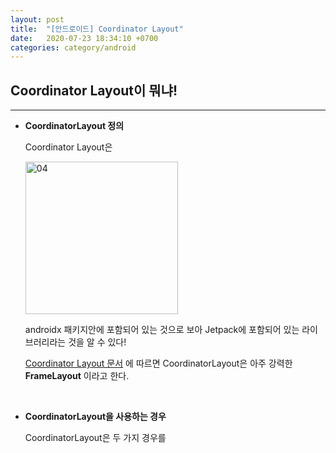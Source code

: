 ```yaml
---
layout: post
title:  "[안드로이드] Coordinator Layout"
date:   2020-07-23 18:34:10 +0700
categories: category/android
---
```


## Coordinator Layout이 뭐냐!
---

* __CoordinatorLayout 정의__

    Coordinator Layout은 

    <img width="244" alt="04" src="https://user-images.githubusercontent.com/31889335/88266149-a67f9400-cd09-11ea-9060-3a93f3b52a09.png">

    androidx 패키지안에 포함되어 있는 것으로 보아 Jetpack에 포함되어 있는 라이브러리라는 것을 알 수 있다!

    [Coordinator Layout 문서](https://developer.android.com/reference/androidx/coordinatorlayout/widget/CoordinatorLayout) 에 따르면 CoordinatorLayout은 아주 강력한 __FrameLayout__ 이라고 한다.

    <br>

* __CoordinatorLayout을 사용하는 경우__

    CoordinatorLayout은 두 가지 경우를 